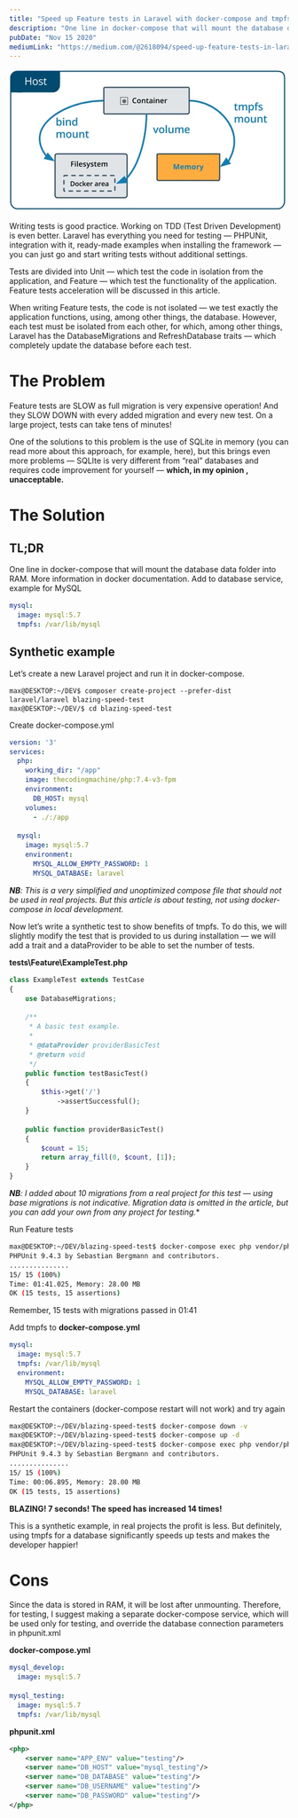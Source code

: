 ```yaml
---
title: "Speed up Feature tests in Laravel with docker-compose and tmpfs"
description: "One line in docker-compose that will mount the database data folder into RAM"
pubDate: "Nov 15 2020"
mediumLink: "https://medium.com/@2618094/speed-up-feature-tests-in-laravel-with-docker-compose-and-tmpfs-a845a278d072"
---
```

![tmpfs in Docker](./docker_tmpfs.webp)

Writing tests is good practice. Working on TDD (Test Driven Development) is even better. Laravel has everything you need for testing — PHPUNit, integration with it, ready-made examples when installing the framework — you can just go and start writing tests without additional settings.

Tests are divided into Unit — which test the code in isolation from the application, and Feature — which test the functionality of the application. Feature tests acceleration will be discussed in this article.

When writing Feature tests, the code is not isolated — we test exactly the application functions, using, among other things, the database. However, each test must be isolated from each other, for which, among other things, Laravel has the DatabaseMigrations and RefreshDatabase traits — which completely update the database before each test.

# The Problem
Feature tests are SLOW as full migration is very expensive operation! And they SLOW DOWN with every added migration and every new test. On a large project, tests can take tens of minutes!

One of the solutions to this problem is the use of SQLite in memory (you can read more about this approach, for example, here), but this brings even more problems — SQLIte is very different from “real” databases and requires code improvement for yourself — **which, in my opinion , unacceptable.**

# The Solution
## TL;DR
One line in docker-compose that will mount the database data folder into RAM. More information in docker documentation. Add to database service, example for MySQL
```yaml
mysql:
  image: mysql:5.7
  tmpfs: /var/lib/mysql
```

## Synthetic example
Let’s create a new Laravel project and run it in docker-compose.
```
max@DESKTOP:~/DEV$ composer create-project --prefer-dist laravel/laravel blazing-speed-test
max@DESKTOP:~/DEV/$ cd blazing-speed-test
```
Create docker-compose.yml
```yaml
version: '3'
services:
  php:
    working_dir: "/app"
    image: thecodingmachine/php:7.4-v3-fpm
    environment:
      DB_HOST: mysql
    volumes:
      - ./:/app

  mysql:
    image: mysql:5.7
    environment:
      MYSQL_ALLOW_EMPTY_PASSWORD: 1
      MYSQL_DATABASE: laravel
```

***NB**: This is a very simplified and unoptimized compose file that should not be used in real projects. But this article is about testing, not using docker-compose in local development.*

Now let’s write a synthetic test to show benefits of tmpfs. To do this, we will slightly modify the test that is provided to us during installation — we will add a trait and a dataProvider to be able to set the number of tests.

**tests\Feature\ExampleTest.php**
```php
class ExampleTest extends TestCase
{
    use DatabaseMigrations;

    /**
     * A basic test example.
     *
     * @dataProvider providerBasicTest
     * @return void
     */
    public function testBasicTest()
    {
        $this->get('/')
            ->assertSuccessful();
    }

    public function providerBasicTest()
    {
        $count = 15;
        return array_fill(0, $count, [1]);
    }
}
```
***NB**: I added about 10 migrations from a real project for this test — using base migrations is not indicative. Migration data is omitted in the article, but you can add your own from any project for testing.**

Run Feature tests
```bash
max@DESKTOP:~/DEV/blazing-speed-test$ docker-compose exec php vendor/phpunit/phpunit/phpunit --testsuite Feature
PHPUnit 9.4.3 by Sebastian Bergmann and contributors.
...............
15/ 15 (100%)
Time: 01:41.025, Memory: 28.00 MB
OK (15 tests, 15 assertions)
```

Remember, 15 tests with migrations passed in 01:41

Add tmpfs to **docker-compose.yml**
```yaml
mysql:
  image: mysql:5.7
  tmpfs: /var/lib/mysql
  environment:
    MYSQL_ALLOW_EMPTY_PASSWORD: 1
    MYSQL_DATABASE: laravel
```
Restart the containers (docker-compose restart will not work) and try again

```bash
max@DESKTOP:~/DEV/blazing-speed-test$ docker-compose down -v
max@DESKTOP:~/DEV/blazing-speed-test$ docker-compose up -d
max@DESKTOP:~/DEV/blazing-speed-test$ docker-compose exec php vendor/phpunit/phpunit/phpunit --testsuite Feature
PHPUnit 9.4.3 by Sebastian Bergmann and contributors.
...............
15/ 15 (100%)
Time: 00:06.895, Memory: 28.00 MB
OK (15 tests, 15 assertions)
```

**BLAZING! 7 seconds! The speed has increased 14 times!**

This is a synthetic example, in real projects the profit is less. But definitely, using tmpfs for a database significantly speeds up tests and makes the developer happier!

# Cons
Since the data is stored in RAM, it will be lost after unmounting. Therefore, for testing, I suggest making a separate docker-compose service, which will be used only for testing, and override the database connection parameters in phpunit.xml

**docker-compose.yml**
```yaml
mysql_develop:
  image: mysql:5.7

mysql_testing:
  image: mysql:5.7
  tmpfs: /var/lib/mysql
```

**phpunit.xml**
```xml
<php>
    <server name="APP_ENV" value="testing"/>
    <server name="DB_HOST" value="mysql_testing"/>
    <server name="DB_DATABASE" value="testing"/>
    <server name="DB_USERNAME" value="testing"/>
    <server name="DB_PASSWORD" value="testing"/>
</php>
```